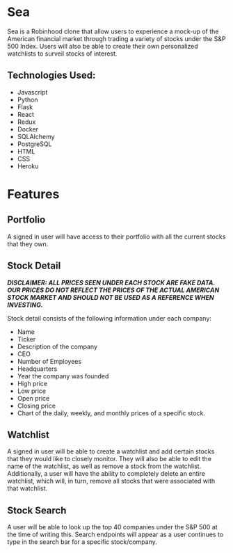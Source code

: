 # Sea

Sea is a Robinhood clone that allow users to experience a mock-up of the American financial market through trading a variety of stocks under the S&P 500 Index. Users will also be able to create their own personalized watchlists to surveil stocks of interest.

## Technologies Used:
* Javascript
* Python
* Flask
* React
* Redux
* Docker
* SQLAlchemy
* PostgreSQL
* HTML
* CSS
* Heroku

# Features

## Portfolio
A signed in user will have access to their portfolio with all the current stocks that they own.

## Stock Detail
***DISCLAIMER: ALL PRICES SEEN UNDER EACH STOCK ARE FAKE DATA. OUR PRICES DO NOT REFLECT THE PRICES OF THE ACTUAL AMERICAN STOCK MARKET AND SHOULD NOT BE USED AS A REFERENCE WHEN INVESTING.***

Stock detail consists of the following information under each company:
- Name
- Ticker
- Description of the company
- CEO
- Number of Employees
- Headquarters
- Year the company was founded
- High price
- Low price
- Open price
- Closing price
- Chart of the daily, weekly, and monthly prices of a specific stock.

## Watchlist
A signed in user will be able to create a watchlist and add certain stocks that they would like to closely monitor. They will also be able to edit the name of the watchlist, as well as remove a stock from the watchlist. Additionally, a user will have the ability to completely delete an entire watchlist, which will, in turn, remove all stocks that were associated with that watchlist.

## Stock Search
A user will be able to look up the top 40 companies under the S&P 500 at the time of writing this. Search endpoints will appear as a user continues to type in the search bar for a specific stock/company.
